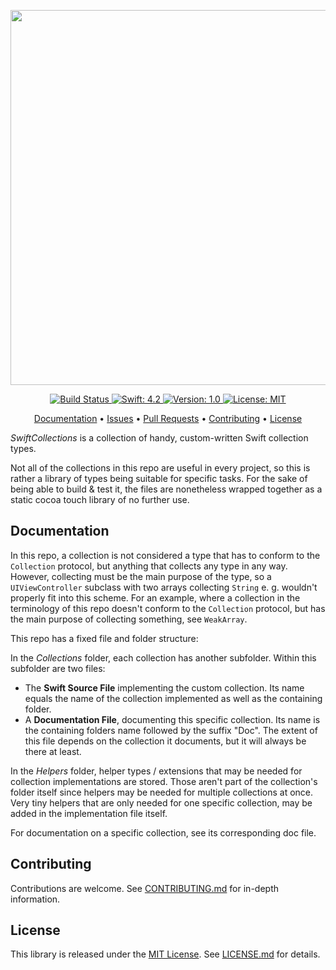 <p align="center">
    <img src="https://raw.githubusercontent.com/piknotech/SwiftCollections/stable/Logo.png" width=600>
</p>

<p align="center">
    <a href="https://travis-ci.org/piknotech/SwiftCollections">
        <img src="https://travis-ci.org/piknotech/SwiftCollections.svg?branch=stable" alt="Build Status">
    </a>
    <a href="#">
        <img src="https://img.shields.io/badge/swift-4.2-FFAC45.svg" alt="Swift: 4.2">
    </a>
    <a href="https://github.com/piknotech/SwiftCollections/releases">
        <img src="https://img.shields.io/badge/version-1.0-blue.svg"
        alt="Version: 1.0">
    </a>
    <a href="https://github.com/piknotech/SwiftCollections/blob/stable/LICENSE.md">
        <img src="https://img.shields.io/badge/license-MIT-lightgrey.svg" alt="License: MIT">
    </a>
</p>

<p align="center">
    <a href="#documentation">Documentation</a>
  • <a href="https://github.com/piknotech/SwiftCollections/issues">Issues</a>
  • <a href="https://github.com/piknotech/SwiftCollections/pulls">Pull Requests</a>
  • <a href="#contributing">Contributing</a>
  • <a href="#license">License</a>
</p>

*SwiftCollections* is a collection of handy, custom-written Swift collection types.

Not all of the collections in this repo are useful in every project, so this is rather a library of types being suitable for specific tasks. For the sake of being able to build & test it, the files are nonetheless wrapped together as a static cocoa touch library of no further use.

## Documentation

In this repo, a collection is not considered a type that has to conform to the `Collection` protocol, but anything that collects any type in any way. However, collecting must be the main purpose of the type, so a `UIViewController` subclass with two arrays collecting `String` e. g. wouldn't properly fit into this scheme. For an example, where a collection in the terminology of this repo doesn't conform to the `Collection` protocol, but has the main purpose of collecting something, see `WeakArray`.

This repo has a fixed file and folder structure:

In the *Collections* folder, each collection has another subfolder. Within this subfolder are two files:
- The **Swift Source File** implementing the custom collection. Its name equals the name of the collection implemented as well as the containing folder.
- A **Documentation File**, documenting this specific collection. Its name is the containing folders name followed by the suffix "Doc". The extent of this file depends on the collection it documents, but it will always be there at least.

In the *Helpers* folder, helper types / extensions that may be needed for collection implementations are stored. Those aren't part of the collection's folder itself since helpers may be needed for multiple collections at once. Very tiny helpers that are only needed for one specific collection, may be added in the implementation file itself.

For documentation on a specific collection, see its corresponding doc file.

## Contributing

Contributions are welcome. See [CONTRIBUTING.md](https://github.com/piknotech/SwiftCollections/blob/stable/CONTRIBUTING.md) for in-depth information.

## License
This library is released under the [MIT License](http://opensource.org/licenses/MIT). See [LICENSE.md](https://github.com/piknotech/SwiftCollections/blob/stable/LICENSE.md) for details.
